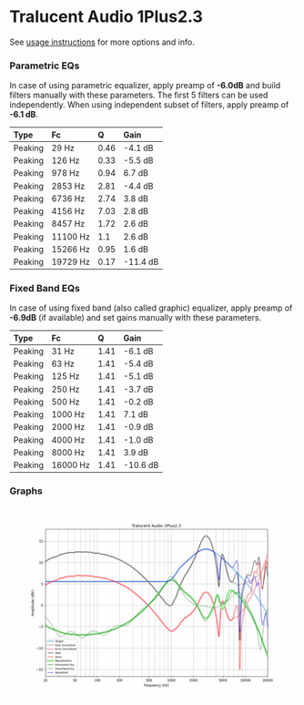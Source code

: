 # Tralucent Audio 1Plus2.3
See [usage instructions](https://github.com/jaakkopasanen/AutoEq#usage) for more options and info.

### Parametric EQs
In case of using parametric equalizer, apply preamp of **-6.0dB** and build filters manually
with these parameters. The first 5 filters can be used independently.
When using independent subset of filters, apply preamp of **-6.1 dB**.

| Type    | Fc       |    Q | Gain     |
|:--------|:---------|:-----|:---------|
| Peaking | 29 Hz    | 0.46 | -4.1 dB  |
| Peaking | 126 Hz   | 0.33 | -5.5 dB  |
| Peaking | 978 Hz   | 0.94 | 6.7 dB   |
| Peaking | 2853 Hz  | 2.81 | -4.4 dB  |
| Peaking | 6736 Hz  | 2.74 | 3.8 dB   |
| Peaking | 4156 Hz  | 7.03 | 2.8 dB   |
| Peaking | 8457 Hz  | 1.72 | 2.6 dB   |
| Peaking | 11100 Hz | 1.1  | 2.6 dB   |
| Peaking | 15266 Hz | 0.95 | 1.6 dB   |
| Peaking | 19729 Hz | 0.17 | -11.4 dB |

### Fixed Band EQs
In case of using fixed band (also called graphic) equalizer, apply preamp of **-6.9dB**
(if available) and set gains manually with these parameters.

| Type    | Fc       |    Q | Gain     |
|:--------|:---------|:-----|:---------|
| Peaking | 31 Hz    | 1.41 | -6.1 dB  |
| Peaking | 63 Hz    | 1.41 | -5.4 dB  |
| Peaking | 125 Hz   | 1.41 | -5.1 dB  |
| Peaking | 250 Hz   | 1.41 | -3.7 dB  |
| Peaking | 500 Hz   | 1.41 | -0.2 dB  |
| Peaking | 1000 Hz  | 1.41 | 7.1 dB   |
| Peaking | 2000 Hz  | 1.41 | -0.9 dB  |
| Peaking | 4000 Hz  | 1.41 | -1.0 dB  |
| Peaking | 8000 Hz  | 1.41 | 3.9 dB   |
| Peaking | 16000 Hz | 1.41 | -10.6 dB |

### Graphs
![](./Tralucent%20Audio%201Plus2.3.png)
